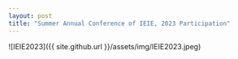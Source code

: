 ```yaml
---
layout: post
title: "Summer Annual Conference of IEIE, 2023 Participation"
---
```

![IEIE2023]({{ site.github.url }}/assets/img/IEIE2023.jpeg)
